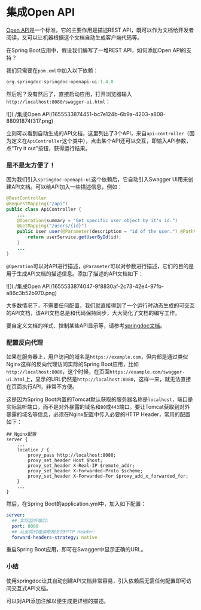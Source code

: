 # 集成Open API

[Open API](https://www.openapis.org/)是一个标准，它的主要作用是描述REST API，既可以作为文档给开发者阅读，又可以让机器根据这个文档自动生成客户端代码等。

在Spring Boot应用中，假设我们编写了一堆REST API，如何添加Open API的支持？

我们只需要在`pom.xml`中加入以下依赖：
```groovy
org.springdoc:springdoc-openapi-ui:1.4.0
```
然后呢？没有然后了，直接启动应用，打开浏览器输入`http://localhost:8080/swagger-ui.html`：

![](./集成Open API/1655533874451-bc7e124b-6b9a-4203-a808-88091874f317.png)

立刻可以看到自动生成的API文档，这里列出了3个API，来自`api-controller`（因为定义在`ApiController`这个类中），点击某个API还可以交互，即输入API参数，点“Try it out”按钮，获得运行结果。

### 是不是太方便了！

因为我们引入`springdoc-openapi-ui`这个依赖后，它自动引入Swagger UI用来创建API文档。可以给API加入一些描述信息，例如：
```java
@RestController
@RequestMapping("/api")
public class ApiController {
    ...
    @Operation(summary = "Get specific user object by it's id.")
	@GetMapping("/users/{id}")
	public User user(@Parameter(description = "id of the user.") @PathVariable("id") long id) {
		return userService.getUserById(id);
	}
    ...
}
```
`@Operation`可以对API进行描述，`@Parameter`可以对参数进行描述，它们的目的是用于生成API文档的描述信息。添加了描述的API文档如下：

![](./集成Open API/1655533874047-9f8830af-2c73-42e4-97fb-a86c3b52b970.png)

大多数情况下，不需要任何配置，我们就直接得到了一个运行时动态生成的可交互的API文档，该API文档总是和代码保持同步，大大简化了文档的编写工作。

要自定义文档的样式、控制某些API显示等，请参考[springdoc文档](https://springdoc.org/)。

### 配置反向代理

如果在服务器上，用户访问的域名是`https://example.com`，但内部是通过类似Nginx这样的反向代理访问实际的Spring Boot应用，比如`http://localhost:8080`，这个时候，在页面`https://example.com/swagger-ui.html`上，显示的URL仍然是`http://localhost:8080`，这样一来，就无法直接在页面执行API，非常不方便。

这是因为Spring Boot内置的Tomcat默认获取的服务器名称是`localhost`，端口是实际监听端口，而不是对外暴露的域名和`80`或`443`端口。要让Tomcat获取到对外暴露的域名等信息，必须在Nginx配置中传入必要的HTTP Header，常用的配置如下：
```nginx
## Nginx配置
server {
    ...
    location / {
        proxy_pass http://localhost:8080;
        proxy_set_header Host $host;
        proxy_set_header X-Real-IP $remote_addr;
        proxy_set_header X-Forwarded-Proto $scheme;
        proxy_set_header X-Forwarded-For $proxy_add_x_forwarded_for;
    }
    ...
}
```
然后，在Spring Boot的application.yml中，加入如下配置：
```yaml
server:
  ## 实际监听端口:
  port: 8080
  ## 从反向代理读取相关的HTTP Header:
  forward-headers-strategy: native
```
重启Spring Boot应用，即可在Swagger中显示正确的URL。

### 小结

使用springdoc让其自动创建API文档非常容易，引入依赖后无需任何配置即可访问交互式API文档。

可以对API添加注解以便生成更详细的描述。
